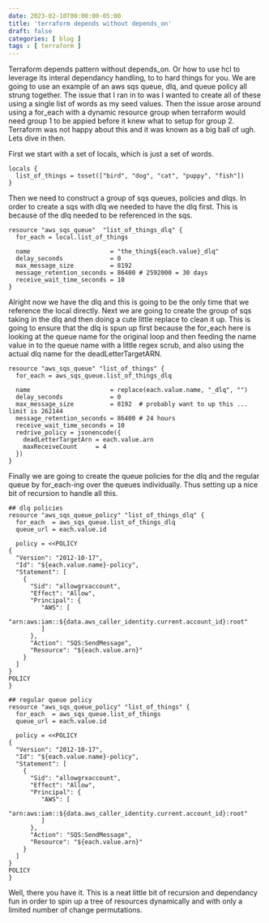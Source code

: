 ```yaml
---
date: 2023-02-10T00:00:00-05:00
title: 'terraform depends without depends_on'
draft: false
categories: [ blog ]
tags : [ terraform ]
---
```

Terraform depends pattern without depends_on.
Or how to use hcl to leverage its interal dependancy handling, to to hard things for you.
We are going to use an example of an aws sqs queue, dlq, and queue policy all strung together. The issue that I ran in to was I wanted to create all of these using a single list of words as my seed values.  Then the issue arose around using a for_each with a dynamic resource group when terraform would need group 1 to be appied before it knew what to setup for group 2.  Terraform was not happy about this and it was known as a big ball of ugh.
Lets dive in then.

First we start with a set of locals,  which is just a set of words.
```
locals {
  list_of_things = toset(["bird", "dog", "cat", "puppy", "fish"])
}
```
Then we need to construct a group of sqs queues, policies and dlqs.
In order to create a sqs with dlq we needed to have the dlq first.  This is because of the dlq needed to be referenced in the sqs.
```
resource "aws_sqs_queue"  "list_of_things_dlq" {
  for_each = local.list_of_things

  name                      = "the_thing${each.value}_dlq"
  delay_seconds             = 0
  max_message_size          = 8192
  message_retention_seconds = 86400 # 2592000 = 30 days
  receive_wait_time_seconds = 10
}
```
Alright now we have the dlq and this is going to be the only time that we reference the local directly.
Next we are going to create the group of sqs taking in the dlq and then doing a cute little replace to clean it up.
This is going to ensure that the dlq is spun up first because the for_each here is looking at the queue name for the original loop and then feeding the name value in to the queue name with a little regex scrub, and also using the actual dlq name for the deadLetterTargetARN.
```
resource "aws_sqs_queue" "list_of_things" {
  for_each = aws_sqs_queue.list_of_things_dlq

  name                      = replace(each.value.name, "_dlq", "")
  delay_seconds             = 0
  max_message_size          = 8192  # probably want to up this ... limit is 262144
  message_retention_seconds = 86400 # 24 hours
  receive_wait_time_seconds = 10
  redrive_policy = jsonencode({
    deadLetterTargetArn = each.value.arn
    maxReceiveCount     = 4
  })
}
```

Finally we are going to create the queue policies for the dlq and the regular queue by  for_each-ing over the queues individually.  Thus setting up a nice bit of recursion to handle all this.
```
## dlq policies
resource "aws_sqs_queue_policy" "list_of_things_dlq" {
  for_each  = aws_sqs_queue.list_of_things_dlq
  queue_url = each.value.id

  policy = <<POLICY
{
  "Version": "2012-10-17",
  "Id": "${each.value.name}-policy",
  "Statement": [
    {
      "Sid": "allowgrxaccount",
      "Effect": "Allow",
      "Principal": {
         "AWS": [
            "arn:aws:iam::${data.aws_caller_identity.current.account_id}:root"
         ]
      },
      "Action": "SQS:SendMessage",
      "Resource": "${each.value.arn}"
    }
  ]
}
POLICY
}
```

```
## regular queue policy
resource "aws_sqs_queue_policy" "list_of_things" {
  for_each  = aws_sqs_queue.list_of_things
  queue_url = each.value.id

  policy = <<POLICY
{
  "Version": "2012-10-17",
  "Id": "${each.value.name}-policy",
  "Statement": [
    {
      "Sid": "allowgrxaccount",
      "Effect": "Allow",
      "Principal": {
         "AWS": [
            "arn:aws:iam::${data.aws_caller_identity.current.account_id}:root"
         ]
      },
      "Action": "SQS:SendMessage",
      "Resource": "${each.value.arn}"
    }
  ]
}
POLICY
}
```
Well, there you have it. This is a neat little bit of recursion and dependancy fun in order to spin up a tree of resources dynamically and with only a limited number of change permutations.
